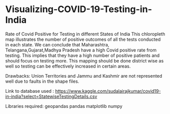 # Visualizing-COVID-19-Testing-in-India
Rate of Covid Positive for Testing in different States of India
This chloropleth map illustrates the number of positive outcomes of all the tests conducted in each state. 
We can conclude that Maharashtra, Telangana,Gujarat,Madhya Pradesh have a high Covid positive rate from testing. This implies that they have a high number of positive patients and should focus on testing more. 
This mapping should be done district wise as well so testing can be effectively increased in certain areas. 

Drawbacks: 
Union Territories and Jammu and Kashmir are not represented well due to faults in the shape files.

Link to database used : 
https://www.kaggle.com/sudalairajkumar/covid19-in-india?select=StatewiseTestingDetails.csv

Libraries required:
geopandas
pandas
matplotlib
numpy
